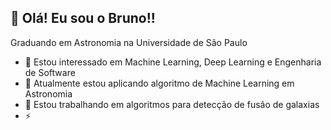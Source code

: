 👋 Olá! Eu sou o Bruno!!
-----
Graduando em Astronomia na Universidade de São Paulo
- 👀 Estou interessado em Machine Learning, Deep Learning e Engenharia de Software
- 🌱 Atualmente estou aplicando algoritmo de Machine Learning em Astronomia
- 💞️ Estou trabalhando em algoritmos para detecção de fusão de galaxias 
- ⚡ 
  

<!---
bruno-mazzariol/bruno-mazzariol is a ✨ special ✨ repository because its `README.md` (this file) appears on your GitHub profile.
You can click the Preview link to take a look at your changes.
--->
